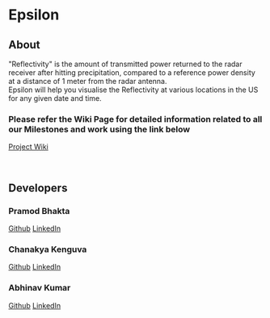 # Epsilon

## About

"Reflectivity" is the amount of transmitted power returned to the radar receiver after hitting precipitation, compared to a reference power density at a distance of 1 meter from the radar antenna. <br/>
Epsilon will help you visualise the Reflectivity at various locations in the US for any given date and time.

### Please refer the Wiki Page for detailed information related to all our Milestones and work using the link below
[Project Wiki](https://github.com/airavata-courses/epsilon/wiki)

<br/>

## Developers

### Pramod Bhakta
[Github](https://github.com/pbrm4)
[LinkedIn](https://www.linkedin.com/in/pramodbhakta/)

### Chanakya Kenguva
[Github](https://github.com/chanakyaken)
[LinkedIn](https://www.linkedin.com/in/chanakyakenguva/)

### Abhinav Kumar
[Github](https://github.com/Abhinav805)
[LinkedIn](https://www.linkedin.com/in/abhinav-kumar-0037a9b1/)


